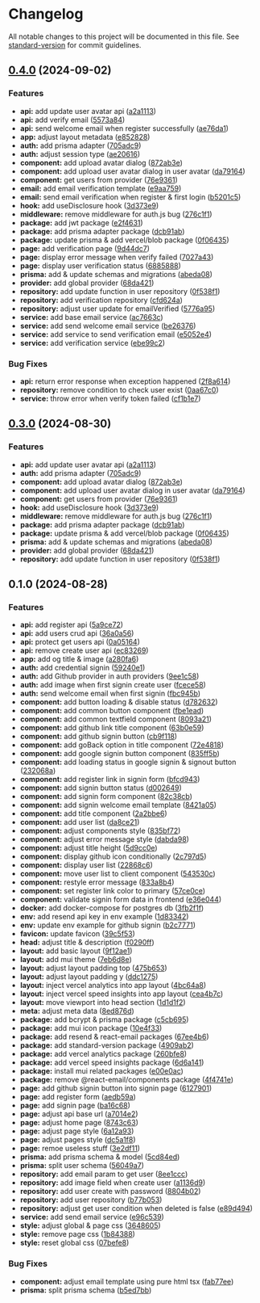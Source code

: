# Changelog

All notable changes to this project will be documented in this file. See [standard-version](https://github.com/conventional-changelog/standard-version) for commit guidelines.

## [0.4.0](https://github.com/Dannyisadog/nextjs-authjs-template/compare/v0.2.0...v0.4.0) (2024-09-02)


### Features

* **api:** add update user avatar api ([a2a1113](https://github.com/Dannyisadog/nextjs-authjs-template/commit/a2a1113c2aeb303b56f0ca5d98c2d62f62dd6e82))
* **api:** add verify email ([5573a84](https://github.com/Dannyisadog/nextjs-authjs-template/commit/5573a84962420e46aaa1f4af22b3607a9d1c3bac))
* **api:** send welcome email when register successfully ([ae76da1](https://github.com/Dannyisadog/nextjs-authjs-template/commit/ae76da120549b4efe7a713e032706f6a31242e1f))
* **app:** adjust layout metadata ([e852828](https://github.com/Dannyisadog/nextjs-authjs-template/commit/e8528287fc19be28434d0b2e2cd932ab041206f6))
* **auth:** add prisma adapter ([705adc9](https://github.com/Dannyisadog/nextjs-authjs-template/commit/705adc9e05bd569c92b9e0c67f194334f510f2ef))
* **auth:** adjust session type ([ae20616](https://github.com/Dannyisadog/nextjs-authjs-template/commit/ae20616a86d37f3f16cf23f7c7ff430a508e9776))
* **component:** add upload avatar dialog ([872ab3e](https://github.com/Dannyisadog/nextjs-authjs-template/commit/872ab3ea9effb8c5d551635f64a582b6810d2864))
* **component:** add upload user avatar dialog in user avatar ([da79164](https://github.com/Dannyisadog/nextjs-authjs-template/commit/da79164237dfb95a6196b24514f58681ec51de47))
* **component:** get users from provider ([76e9361](https://github.com/Dannyisadog/nextjs-authjs-template/commit/76e93618e8644f571fb40811a39e04a62b6db8e2))
* **email:** add email verification template ([e9aa759](https://github.com/Dannyisadog/nextjs-authjs-template/commit/e9aa759c6f4e2e13ce86b807d9c58e58d4bd75b7))
* **email:** send email verification when register & first login ([b5201c5](https://github.com/Dannyisadog/nextjs-authjs-template/commit/b5201c5675a188aa1e2c81f0cbb9955da5f23790))
* **hook:** add useDisclosure hook ([3d373e9](https://github.com/Dannyisadog/nextjs-authjs-template/commit/3d373e9d4e155656f6f96a794c80715945298933))
* **middleware:** remove middleware for auth.js bug ([276c1f1](https://github.com/Dannyisadog/nextjs-authjs-template/commit/276c1f15c016dca7dd5badb871d49aca00b211bd))
* **package:** add jwt package ([e2f4631](https://github.com/Dannyisadog/nextjs-authjs-template/commit/e2f4631b8a47ef9632131d6ccc93ae04f316538c))
* **package:** add prisma adapter package ([dcb91ab](https://github.com/Dannyisadog/nextjs-authjs-template/commit/dcb91abadd4fd6e41dd00c2a5de1ac3e41356e3a))
* **package:** update prisma & add vercel/blob package ([0f06435](https://github.com/Dannyisadog/nextjs-authjs-template/commit/0f064359acfa035d890586426c60a4f131a3b4e3))
* **page:** add verification page ([9d44dc7](https://github.com/Dannyisadog/nextjs-authjs-template/commit/9d44dc77304284d56a2d9a2a1b147cf9c5c6a5c2))
* **page:** display error message when verify failed ([7027a43](https://github.com/Dannyisadog/nextjs-authjs-template/commit/7027a43f56e377e938bb62466a68d35ca6dd39b7))
* **page:** display user verification status ([6885888](https://github.com/Dannyisadog/nextjs-authjs-template/commit/688588801cd143e808901012e288730ea55ef7d6))
* **prisma:** add & update schemas and migrations ([abeda08](https://github.com/Dannyisadog/nextjs-authjs-template/commit/abeda081232e6cd332d41f00e5c7ef918e09a1de))
* **provider:** add global provider ([68da421](https://github.com/Dannyisadog/nextjs-authjs-template/commit/68da4210c995e5976788a6f829bb52c74c6250fd))
* **repository:** add update function in user repository ([0f538f1](https://github.com/Dannyisadog/nextjs-authjs-template/commit/0f538f1ca1da12b8d694256e391d791dcc86d349))
* **repository:** add verification repository ([cfd624a](https://github.com/Dannyisadog/nextjs-authjs-template/commit/cfd624a09d0d71fb276c3e9ed7f41f218d81fcae))
* **repository:** adjust user update for emailVerified ([5776a95](https://github.com/Dannyisadog/nextjs-authjs-template/commit/5776a95221a09494f71b27dabb5e10b06d2a2fca))
* **service:** add base email service ([ac7663c](https://github.com/Dannyisadog/nextjs-authjs-template/commit/ac7663cd42d03b0779cf0eb89354308eb862eb90))
* **service:** add send welcome email service ([be26376](https://github.com/Dannyisadog/nextjs-authjs-template/commit/be26376cf3882c64d4fcce63bc563441e85bb674))
* **service:** add service to send verification email ([e5052e4](https://github.com/Dannyisadog/nextjs-authjs-template/commit/e5052e47d9322bf9bebc9e42187f9d10ed346878))
* **service:** add verification service ([ebe99c2](https://github.com/Dannyisadog/nextjs-authjs-template/commit/ebe99c22a7ea4067bd177da392936baac5783e94))


### Bug Fixes

* **api:** return error response when exception happened ([2f8a614](https://github.com/Dannyisadog/nextjs-authjs-template/commit/2f8a614b8b8b1fd5759dd12479778bcce0e542b1))
* **repository:** remove condition to check user exist ([0aa67c0](https://github.com/Dannyisadog/nextjs-authjs-template/commit/0aa67c05636a888ad1fc7f2d2985104f1a8904c0))
* **service:** throw error when verify token failed ([cf1b1e7](https://github.com/Dannyisadog/nextjs-authjs-template/commit/cf1b1e7672a0c042c292b8d0e248b16420d62c10))

## [0.3.0](https://github.com/Dannyisadog/nextjs-authjs-template/compare/v0.2.0...v0.3.0) (2024-08-30)


### Features

* **api:** add update user avatar api ([a2a1113](https://github.com/Dannyisadog/nextjs-authjs-template/commit/a2a1113c2aeb303b56f0ca5d98c2d62f62dd6e82))
* **auth:** add prisma adapter ([705adc9](https://github.com/Dannyisadog/nextjs-authjs-template/commit/705adc9e05bd569c92b9e0c67f194334f510f2ef))
* **component:** add upload avatar dialog ([872ab3e](https://github.com/Dannyisadog/nextjs-authjs-template/commit/872ab3ea9effb8c5d551635f64a582b6810d2864))
* **component:** add upload user avatar dialog in user avatar ([da79164](https://github.com/Dannyisadog/nextjs-authjs-template/commit/da79164237dfb95a6196b24514f58681ec51de47))
* **component:** get users from provider ([76e9361](https://github.com/Dannyisadog/nextjs-authjs-template/commit/76e93618e8644f571fb40811a39e04a62b6db8e2))
* **hook:** add useDisclosure hook ([3d373e9](https://github.com/Dannyisadog/nextjs-authjs-template/commit/3d373e9d4e155656f6f96a794c80715945298933))
* **middleware:** remove middleware for auth.js bug ([276c1f1](https://github.com/Dannyisadog/nextjs-authjs-template/commit/276c1f15c016dca7dd5badb871d49aca00b211bd))
* **package:** add prisma adapter package ([dcb91ab](https://github.com/Dannyisadog/nextjs-authjs-template/commit/dcb91abadd4fd6e41dd00c2a5de1ac3e41356e3a))
* **package:** update prisma & add vercel/blob package ([0f06435](https://github.com/Dannyisadog/nextjs-authjs-template/commit/0f064359acfa035d890586426c60a4f131a3b4e3))
* **prisma:** add & update schemas and migrations ([abeda08](https://github.com/Dannyisadog/nextjs-authjs-template/commit/abeda081232e6cd332d41f00e5c7ef918e09a1de))
* **provider:** add global provider ([68da421](https://github.com/Dannyisadog/nextjs-authjs-template/commit/68da4210c995e5976788a6f829bb52c74c6250fd))
* **repository:** add update function in user repository ([0f538f1](https://github.com/Dannyisadog/nextjs-authjs-template/commit/0f538f1ca1da12b8d694256e391d791dcc86d349))

## 0.1.0 (2024-08-28)


### Features

* **api:** add register api ([5a9ce72](https://github.com/Dannyisadog/nextjs-authjs-template/commit/5a9ce723e8248c345a501daab5e776755f0338bb))
* **api:** add users crud api ([36a0a56](https://github.com/Dannyisadog/nextjs-authjs-template/commit/36a0a5680a4a06f266ecb177398c01ae3a91fcab))
* **api:** protect get users api ([0a05164](https://github.com/Dannyisadog/nextjs-authjs-template/commit/0a05164db84cd63f9b92bc12089e1f0a1cdf8d7b))
* **api:** remove create user api ([ec83269](https://github.com/Dannyisadog/nextjs-authjs-template/commit/ec8326981827ac2dd67fd328d3bd02a59ce6c46e))
* **app:** add og title & image ([a280fa6](https://github.com/Dannyisadog/nextjs-authjs-template/commit/a280fa6c46e3765520926bc029281c266a96c10b))
* **auth:** add credential signin ([59240e1](https://github.com/Dannyisadog/nextjs-authjs-template/commit/59240e119230e607afcb84f770be6e39dcd24a43))
* **auth:** add Github provider in auth providers ([9ee1c58](https://github.com/Dannyisadog/nextjs-authjs-template/commit/9ee1c5802f874fc422131b5e4a2f15713addc3da))
* **auth:** add image when first signin create user ([fcece58](https://github.com/Dannyisadog/nextjs-authjs-template/commit/fcece587591d62a8d17e774f492c9d09e4d912d0))
* **auth:** send welcome email when first signin ([fbc945b](https://github.com/Dannyisadog/nextjs-authjs-template/commit/fbc945bfe27e1c8e9c59165abc1604fde24a579a))
* **component:** add button loading & disable status ([d782632](https://github.com/Dannyisadog/nextjs-authjs-template/commit/d782632dcba6750f18b73821a4c5a27d16d11721))
* **component:** add common button component ([fbe1ead](https://github.com/Dannyisadog/nextjs-authjs-template/commit/fbe1ead59e346a656fc483d50ac49696ce848483))
* **component:** add common textfield component ([8093a21](https://github.com/Dannyisadog/nextjs-authjs-template/commit/8093a21ac7fb65d8ba6fffef8d1ab7df86214c9b))
* **component:** add github link title component ([63b0e59](https://github.com/Dannyisadog/nextjs-authjs-template/commit/63b0e598024c4e392ccdd0523aa25be30b9b03ef))
* **component:** add github signin button ([cb9f118](https://github.com/Dannyisadog/nextjs-authjs-template/commit/cb9f118141ec6948120ef8fbc9720f53914b070e))
* **component:** add goBack option in title component ([72e4818](https://github.com/Dannyisadog/nextjs-authjs-template/commit/72e48184d7f9d99f0ef3d6ea0d0cffad289938ce))
* **component:** add google signin button component ([835ff5b](https://github.com/Dannyisadog/nextjs-authjs-template/commit/835ff5be8247faaef5ae9936a29613791ee8ac5d))
* **component:** add loading status in google signin & signout button ([232068a](https://github.com/Dannyisadog/nextjs-authjs-template/commit/232068a92085dd1e875377cd148463c682bd0845))
* **component:** add register link in signin form ([bfcd943](https://github.com/Dannyisadog/nextjs-authjs-template/commit/bfcd9431d322d5cb250333f5d772b658e2ad677c))
* **component:** add signin button status ([d002649](https://github.com/Dannyisadog/nextjs-authjs-template/commit/d002649ee09910a3ce3bed33c04556bdc7b2482e))
* **component:** add signin form component ([82c38cb](https://github.com/Dannyisadog/nextjs-authjs-template/commit/82c38cbc6a2459b078ee17261586e6c33536de12))
* **component:** add signin welcome email template ([8421a05](https://github.com/Dannyisadog/nextjs-authjs-template/commit/8421a05ea9349f9c7605d519b29b74fdebdface0))
* **component:** add title component ([2a2bbe6](https://github.com/Dannyisadog/nextjs-authjs-template/commit/2a2bbe6b4be74e289c1188640e81f4248dcbac33))
* **component:** add user list ([da8ce21](https://github.com/Dannyisadog/nextjs-authjs-template/commit/da8ce2105408b1d03b5965d21309395c7005c3a2))
* **component:** adjust components style ([835bf72](https://github.com/Dannyisadog/nextjs-authjs-template/commit/835bf72ecbdc81b80575138fad75df54db382def))
* **component:** adjust error message style ([dabda98](https://github.com/Dannyisadog/nextjs-authjs-template/commit/dabda98dab169867e41cfdfdc1f8f8e11ee3f924))
* **component:** adjust title height ([5d9cc0e](https://github.com/Dannyisadog/nextjs-authjs-template/commit/5d9cc0ee53a9c556f56d0950bdf9a87a08ee2993))
* **component:** display github icon conditionally ([2c797d5](https://github.com/Dannyisadog/nextjs-authjs-template/commit/2c797d5965360984a9cf76eb9cfddde4ee0f13bc))
* **component:** display user list ([22868c6](https://github.com/Dannyisadog/nextjs-authjs-template/commit/22868c6be99d0bfb76f4724c9bdd21fe659ad0f2))
* **component:** move user list to client component ([543530c](https://github.com/Dannyisadog/nextjs-authjs-template/commit/543530ca26b3d1ed57d0c621c2d08c61661059b1))
* **component:** restyle error message ([833a8b4](https://github.com/Dannyisadog/nextjs-authjs-template/commit/833a8b4e8e8676fba7cc70d79279c70ac2cdabac))
* **component:** set register link color to primary ([57ce0ce](https://github.com/Dannyisadog/nextjs-authjs-template/commit/57ce0ce622afb75bec4d88ce977d30cc082670ea))
* **component:** validate signin form data in frontend ([e36e044](https://github.com/Dannyisadog/nextjs-authjs-template/commit/e36e044bed7994c724689a362e9781876d740a49))
* **docker:** add docker-compose for postgres db ([3fb2f1f](https://github.com/Dannyisadog/nextjs-authjs-template/commit/3fb2f1fb9d83a4cf4b68a51bf5614f7ae1aa3616))
* **env:** add resend api key in env example ([1d83342](https://github.com/Dannyisadog/nextjs-authjs-template/commit/1d833428c172afa217aeda2c407ae071746d1a7a))
* **env:** update env example for github signin ([b2c7771](https://github.com/Dannyisadog/nextjs-authjs-template/commit/b2c7771cf5401c08bdf200b22da5a1b25b5dbcfe))
* **favicon:** update favicon ([39c5f53](https://github.com/Dannyisadog/nextjs-authjs-template/commit/39c5f53fdf019c344f34966b2df528e448d23ea5))
* **head:** adjust title & description ([f0290ff](https://github.com/Dannyisadog/nextjs-authjs-template/commit/f0290ff4ae11edaf7e315176f0ca1e0b2953dd1e))
* **layout:** add basic layout ([9f12ae1](https://github.com/Dannyisadog/nextjs-authjs-template/commit/9f12ae11913633cd07656f00f35c3505e2f08775))
* **layout:** add mui theme ([7eb6d8e](https://github.com/Dannyisadog/nextjs-authjs-template/commit/7eb6d8e8d7c3249b522777840641deb24de5d321))
* **layout:** adjust layout padding top ([475b653](https://github.com/Dannyisadog/nextjs-authjs-template/commit/475b653a85b64d130d9e53998f281fd5e2404148))
* **layout:** adjust layout padding y ([ddc1275](https://github.com/Dannyisadog/nextjs-authjs-template/commit/ddc1275cb45cafc6c6c1f3fbac1efb8f6a8c4e7b))
* **layout:** inject vercel analytics into app layout ([4bc64a8](https://github.com/Dannyisadog/nextjs-authjs-template/commit/4bc64a8417dc4076501ac01105a48d46d9dbf863))
* **layout:** inject vercel speed insights into app layout ([cea4b7c](https://github.com/Dannyisadog/nextjs-authjs-template/commit/cea4b7c038aa4c96e085eae20ec04b2549b29cb5))
* **layout:** move viewport into head section ([1d1d1f2](https://github.com/Dannyisadog/nextjs-authjs-template/commit/1d1d1f218e43c43c27dceffdd06d12e740ab68ab))
* **meta:** adjust meta data ([8ed876d](https://github.com/Dannyisadog/nextjs-authjs-template/commit/8ed876d4840aafb2231121b51d2d7dde037f987e))
* **package:** add bcrypt & prisma package ([c5cb695](https://github.com/Dannyisadog/nextjs-authjs-template/commit/c5cb695766e720c3a31e7b3ffe75b6a690b10771))
* **package:** add mui icon package ([10e4f33](https://github.com/Dannyisadog/nextjs-authjs-template/commit/10e4f3300f8fb2714e04ae9502e6dda6ed269ca8))
* **package:** add resend & react-email packages ([67ee4b6](https://github.com/Dannyisadog/nextjs-authjs-template/commit/67ee4b6fb80ffbaec2fd2e2872da28322a290029))
* **package:** add standard-version package ([4909ab2](https://github.com/Dannyisadog/nextjs-authjs-template/commit/4909ab2c7bdc7b4e9472405738f0a28afa8557f9))
* **package:** add vercel analytics package ([260bfe8](https://github.com/Dannyisadog/nextjs-authjs-template/commit/260bfe81769ab1f8adc915a6a26b3d861456ef4a))
* **package:** add vercel speed insights package ([6d6a141](https://github.com/Dannyisadog/nextjs-authjs-template/commit/6d6a141a1c211829e203f0cba827d6065eba4dbd))
* **package:** install mui related packages ([e00e0ac](https://github.com/Dannyisadog/nextjs-authjs-template/commit/e00e0ac50dcc48f12792c3fad0526a0e893356ab))
* **package:** remove @react-email/components package ([4f4741e](https://github.com/Dannyisadog/nextjs-authjs-template/commit/4f4741e48b5874c375fbc2216db70ff1a947358f))
* **page:** add github signin button into signin page ([6127901](https://github.com/Dannyisadog/nextjs-authjs-template/commit/61279012d7b93091db72003d42b8dbb7cd945571))
* **page:** add register form ([aedb59a](https://github.com/Dannyisadog/nextjs-authjs-template/commit/aedb59a40253ce2f3d5136b692428180ad98449e))
* **page:** add signin page ([ba16c68](https://github.com/Dannyisadog/nextjs-authjs-template/commit/ba16c689a1ad03c35f3e4c55a6f8048f69fc53cd))
* **page:** adjust api base url ([a7014e2](https://github.com/Dannyisadog/nextjs-authjs-template/commit/a7014e2adbf06eed02ddacf0ce76eb2f7dd82825))
* **page:** adjust home page ([8743c63](https://github.com/Dannyisadog/nextjs-authjs-template/commit/8743c63591a4e7cdee43bc4ea97bdccb9d314035))
* **page:** adjust page style ([6a12a93](https://github.com/Dannyisadog/nextjs-authjs-template/commit/6a12a93c89e16beb072f4e42598de7438793c05b))
* **page:** adjust pages style ([dc5a1f8](https://github.com/Dannyisadog/nextjs-authjs-template/commit/dc5a1f808f71bb13dd50380f3eccc77779ff2562))
* **page:** remoe useless stuff ([3e2df11](https://github.com/Dannyisadog/nextjs-authjs-template/commit/3e2df117b49d655a2e894c5b4555341b1b034a8a))
* **prisma:** add prisma schema & model ([5cd84ed](https://github.com/Dannyisadog/nextjs-authjs-template/commit/5cd84ed10cce770f209c99517ddf9533925d416c))
* **prisma:** split user schema ([56049a7](https://github.com/Dannyisadog/nextjs-authjs-template/commit/56049a7d7fd9d46bf3af36e5229fe4bc49ed5bec))
* **repository:** add email param to get user ([8ee1ccc](https://github.com/Dannyisadog/nextjs-authjs-template/commit/8ee1cccec24a2d7f7a60a4821dc94d368606c567))
* **repository:** add image field when create user ([a1136d9](https://github.com/Dannyisadog/nextjs-authjs-template/commit/a1136d9bfa331c5761d5ce47f75c842925b695c1))
* **repository:** add user create with password ([8804b02](https://github.com/Dannyisadog/nextjs-authjs-template/commit/8804b02a9ed60b5232cad1dc7760a514de47ddc0))
* **repository:** add user repository ([b77b053](https://github.com/Dannyisadog/nextjs-authjs-template/commit/b77b0533faaad2fa81ac165d4bc9f8117a41eb8f))
* **repository:** adjust get user condition when deleted is false ([e89d494](https://github.com/Dannyisadog/nextjs-authjs-template/commit/e89d49411981948e3ffb3e711b4c29bfc3b27972))
* **service:** add send email service ([e96c539](https://github.com/Dannyisadog/nextjs-authjs-template/commit/e96c53962e6de43846593a0b8e563c9ed8f46b1a))
* **style:** adjust global & page css ([3648605](https://github.com/Dannyisadog/nextjs-authjs-template/commit/364860556af90d8adbf561f89c83d9df15a44d51))
* **style:** remove page css ([1b84388](https://github.com/Dannyisadog/nextjs-authjs-template/commit/1b84388d929157068ce377b027757136d6fe1bfe))
* **style:** reset global css ([07befe8](https://github.com/Dannyisadog/nextjs-authjs-template/commit/07befe8bc59f61c212b1aa0a9b8bd07c03375467))


### Bug Fixes

* **component:** adjust email template using pure html tsx ([fab77ee](https://github.com/Dannyisadog/nextjs-authjs-template/commit/fab77ee1125bec54e8ee3de643dbd5055b97b131))
* **prisma:** split prisma schema ([b5ed7bb](https://github.com/Dannyisadog/nextjs-authjs-template/commit/b5ed7bb9dc061d635313eb07b2ccb972628bdad0))
